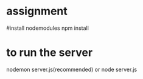 # assignment


#install nodemodules
npm install

# to run the server
nodemon server.js(recommended) or node server.js